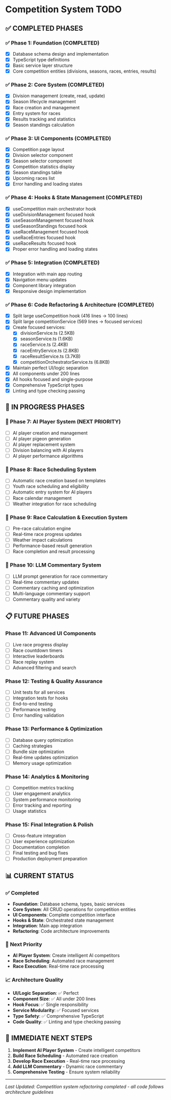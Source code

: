 # Competition System TODO

## ✅ **COMPLETED PHASES**

### ✅ Phase 1: Foundation (COMPLETED)
- [x] Database schema design and implementation
- [x] TypeScript type definitions
- [x] Basic service layer structure
- [x] Core competition entities (divisions, seasons, races, entries, results)

### ✅ Phase 2: Core System (COMPLETED)
- [x] Division management (create, read, update)
- [x] Season lifecycle management
- [x] Race creation and management
- [x] Entry system for races
- [x] Results tracking and statistics
- [x] Season standings calculation

### ✅ Phase 3: UI Components (COMPLETED)
- [x] Competition page layout
- [x] Division selector component
- [x] Season selector component
- [x] Competition statistics display
- [x] Season standings table
- [x] Upcoming races list
- [x] Error handling and loading states

### ✅ Phase 4: Hooks & State Management (COMPLETED)
- [x] useCompetition main orchestrator hook
- [x] useDivisionManagement focused hook
- [x] useSeasonManagement focused hook
- [x] useSeasonStandings focused hook
- [x] useRaceManagement focused hook
- [x] useRaceEntries focused hook
- [x] useRaceResults focused hook
- [x] Proper error handling and loading states

### ✅ Phase 5: Integration (COMPLETED)
- [x] Integration with main app routing
- [x] Navigation menu updates
- [x] Component library integration
- [x] Responsive design implementation

### ✅ Phase 6: Code Refactoring & Architecture (COMPLETED)
- [x] Split large useCompetition hook (416 lines → 100 lines)
- [x] Split large competitionService (569 lines → focused services)
- [x] Create focused services:
  - [x] divisionService.ts (2.5KB)
  - [x] seasonService.ts (1.6KB)
  - [x] raceService.ts (2.4KB)
  - [x] raceEntryService.ts (2.8KB)
  - [x] raceResultService.ts (3.7KB)
  - [x] competitionOrchestratorService.ts (6.8KB)
- [x] Maintain perfect UI/logic separation
- [x] All components under 200 lines
- [x] All hooks focused and single-purpose
- [x] Comprehensive TypeScript types
- [x] Linting and type checking passing

## 🚧 **IN PROGRESS PHASES**

### 🚧 Phase 7: AI Player System (NEXT PRIORITY)
- [ ] AI player creation and management
- [ ] AI player pigeon generation
- [ ] AI player replacement system
- [ ] Division balancing with AI players
- [ ] AI player performance algorithms

### 🚧 Phase 8: Race Scheduling System
- [ ] Automatic race creation based on templates
- [ ] Youth race scheduling and eligibility
- [ ] Automatic entry system for AI players
- [ ] Race calendar management
- [ ] Weather integration for race scheduling

### 🚧 Phase 9: Race Calculation & Execution System
- [ ] Pre-race calculation engine
- [ ] Real-time race progress updates
- [ ] Weather impact calculations
- [ ] Performance-based result generation
- [ ] Race completion and result processing

### 🚧 Phase 10: LLM Commentary System
- [ ] LLM prompt generation for race commentary
- [ ] Real-time commentary updates
- [ ] Commentary caching and optimization
- [ ] Multi-language commentary support
- [ ] Commentary quality and variety

## 📋 **FUTURE PHASES**

### Phase 11: Advanced UI Components
- [ ] Live race progress display
- [ ] Race countdown timers
- [ ] Interactive leaderboards
- [ ] Race replay system
- [ ] Advanced filtering and search

### Phase 12: Testing & Quality Assurance
- [ ] Unit tests for all services
- [ ] Integration tests for hooks
- [ ] End-to-end testing
- [ ] Performance testing
- [ ] Error handling validation

### Phase 13: Performance & Optimization
- [ ] Database query optimization
- [ ] Caching strategies
- [ ] Bundle size optimization
- [ ] Real-time updates optimization
- [ ] Memory usage optimization

### Phase 14: Analytics & Monitoring
- [ ] Competition metrics tracking
- [ ] User engagement analytics
- [ ] System performance monitoring
- [ ] Error tracking and reporting
- [ ] Usage statistics

### Phase 15: Final Integration & Polish
- [ ] Cross-feature integration
- [ ] User experience optimization
- [ ] Documentation completion
- [ ] Final testing and bug fixes
- [ ] Production deployment preparation

## 📊 **CURRENT STATUS**

### ✅ **Completed**
- **Foundation**: Database schema, types, basic services
- **Core System**: All CRUD operations for competition entities
- **UI Components**: Complete competition interface
- **Hooks & State**: Orchestrated state management
- **Integration**: Main app integration
- **Refactoring**: Code architecture improvements

### 🎯 **Next Priority**
- **AI Player System**: Create intelligent AI competitors
- **Race Scheduling**: Automated race management
- **Race Execution**: Real-time race processing

### 📈 **Architecture Quality**
- **UI/Logic Separation**: ✅ Perfect
- **Component Size**: ✅ All under 200 lines
- **Hook Focus**: ✅ Single responsibility
- **Service Modularity**: ✅ Focused services
- **Type Safety**: ✅ Comprehensive TypeScript
- **Code Quality**: ✅ Linting and type checking passing

## 🚀 **IMMEDIATE NEXT STEPS**

1. **Implement AI Player System** - Create intelligent competitors
2. **Build Race Scheduling** - Automated race creation
3. **Develop Race Execution** - Real-time race processing
4. **Add LLM Commentary** - Dynamic race commentary
5. **Comprehensive Testing** - Ensure system reliability

---

*Last Updated: Competition system refactoring completed - all code follows architecture guidelines* 